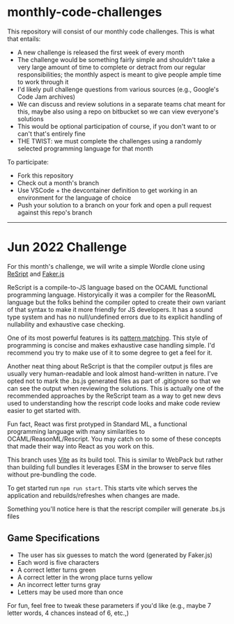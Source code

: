# monthly-code-challenges

This repository will consist of our monthly code challenges. This is what that entails:

- A new challenge is released the first week of every month
- The challenge would be something fairly simple and shouldn't take a very large amount of time to complete or detract from our regular responsibilities; the monthly aspect is meant to give people ample time to work through it
- I'd likely pull challenge questions from various sources (e.g., Google's Code Jam archives)
- We can discuss and review solutions in a separate teams chat meant for this, maybe also using a repo on bitbucket so we can view everyone's solutions
- This would be optional participation of course, if you don't want to or can't that's entirely fine
- THE TWIST: we must complete the challenges using a randomly selected programming language for that month

To participate:

- Fork this repository
- Check out a month's branch
- Use VSCode + the devcontainer definition to get working in an environment for the language of choice
- Push your solution to a branch on your fork and open a pull request against this repo's branch


-------

# Jun 2022 Challenge

For this month's challenge, we will write a simple Wordle clone using [ReSript](https://rescript-lang.org/) and [Faker.js](https://fakerjs.dev/guide/)

ReScript is a compile-to-JS language based on the OCAML functional programming language. Historyically it was a compiler for the ReasonML language but the folks behind the compiler opted to create their own variant of that syntax to make it more friendly for JS developers. It has a sound type system and has no null/undefined errors due to its explicit handling of nullability and exhaustive case checking.

One of its most powerful features is its [pattern matching](https://rescript-lang.org/docs/manual/latest/pattern-matching-destructuring). This style of programming is concise and makes exhaustive case handling simple. I'd recommend you try to make use of it to some degree to get a feel for it.

Another neat thing about ReScript is that the compiler output js files are usually very human-readable and look almost hand-written in nature. I've opted not to mark the .bs.js generated files as part of .gitignore so that we can see the output when reviewing the solutions. This is actually one of the recommended approaches by the ReScript team as a way to get new devs used to understanding how the rescript code looks and make code review easier to get started with.

Fun fact, React was first protyped in Standard ML, a functional programming language with many similarities to OCAML/ReasonML/Rescript. You may catch on to some of these concepts that made their way into React as you work on this.

This branch uses [Vite](https://vitejs.dev/) as its build tool. This is similar to WebPack but rather than building full bundles it leverages ESM in the browser to serve files without pre-bundling the code.

To get started run `npm run start`. This starts vite which serves the application and rebuilds/refreshes when changes are made.

Something you'll notice here is that the rescript compiler will generate .bs.js files

## Game Specifications

* The user has six guesses to match the word (generated by Faker.js)
* Each word is five characters
* A correct letter turns green
* A correct letter in the wrong place turns yellow
* An incorrect letter turns gray
* Letters may be used more than once

For fun, feel free to tweak these parameters if you'd like (e.g., maybe 7 letter words, 4 chances instead of 6, etc.,)